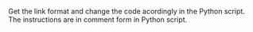 Get the link format and change the code acordingly in the Python script. 
The instructions are in comment form in Python script.

